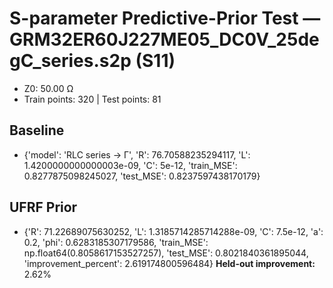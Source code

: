 # S-parameter Predictive-Prior Test — GRM32ER60J227ME05_DC0V_25degC_series.s2p (S11)
- Z0: 50.00 Ω
- Train points: 320  |  Test points: 81

## Baseline
- {'model': 'RLC series -> Γ', 'R': 76.70588235294117, 'L': 1.4200000000000003e-09, 'C': 5e-12, 'train_MSE': 0.8277875098245027, 'test_MSE': 0.8237597438170179}

## UFRF Prior
- {'R': 71.22689075630252, 'L': 1.3185714285714288e-09, 'C': 7.5e-12, 'a': 0.2, 'phi': 0.6283185307179586, 'train_MSE': np.float64(0.8058617153527257), 'test_MSE': 0.8021840361895044, 'improvement_percent': 2.619174800596484}
**Held-out improvement:** 2.62%